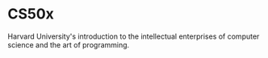 # CS50x
Harvard University's introduction to the intellectual enterprises of computer science and the art of programming.
